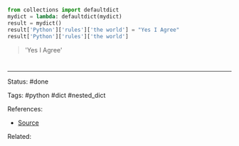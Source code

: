 #
```python
from collections import defaultdict
mydict = lambda: defaultdict(mydict)
result = mydict()
result['Python']['rules']['the world'] = "Yes I Agree"
result['Python']['rules']['the world']
```
> 'Yes I Agree'


# 

---
Status: #done

Tags: #python #dict #nested_dict

References:
- [Source](https://stackoverflow.com/a/20411103)

Related:
